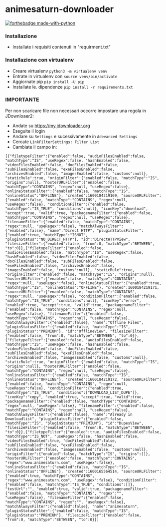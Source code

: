 # animesaturn-downloader
[![forthebadge made-with-python](http://ForTheBadge.com/images/badges/made-with-python.svg)](https://www.python.org/)   
### Installazione
  - Installate i requisiti contenuti in "requirment.txt"
### Installazione con virtualenv
- Creare virtualenv `python3 -m virtualenv venv`
- Entrate in virtualenv con `source venv/bin/activate`
- Aggiornate pip `pip install -U pip`
- Installate le. dipendenze `pip install -r requirements.txt`
### IMPORTANTE
Per non scaricare file non necessari occorre impostare una regola in JDownloaer2:
- Andate su https://my.jdownloader.org
- Eseguite il login
- Andare su `Settings` e sucessivamente in `Adevanced Settings`
- Cercate `LinkFilterSettings: Filter List`
- Cambiate il campo in:

`[{"filetypeFilter":{"enabled":false, "audioFilesEnabled":false, "matchType":"IS", "useRegex":false, "hashEnabled":false, "videoFilesEnabled":false, "docFilesEnabled":false, "subFilesEnabled":false, "exeFilesEnabled":false, "archivesEnabled":false, "imagesEnabled":false, "customs":null}, "staticRule":true, "originFilter":{"enabled":false, "matchType":"IS", "origins":null}, "hosterURLFilter":{"enabled":false, "matchType":"CONTAINS", "regex":null, "useRegex":false}, "onlineStatusFilter":{"enabled":false, "matchType":"IS", "onlineStatus":"OFFLINE"}, "created":1600184219169, "sourceURLFilter":{"enabled":false, "matchType":"CONTAINS", "regex":null, "useRegex":false}, "conditionFilter":{"enabled":false, "matchType":"IS_TRUE", "conditions":null}, "iconKey":"download", "accept":true, "valid":true, "packagenameFilter":{"enabled":false, "matchType":"CONTAINS", "regex":null, "useRegex":false}, "filenameFilter":{"enabled":false, "matchType":"CONTAINS", "regex":null, "useRegex":false}, "matchAlwaysFilter":{"enabled":false}, "name":"Direct HTTP", "pluginStatusFilter":{"enabled":true, "matchType":"ISNOT", "pluginStatus":"NO_DIRECT_HTTP"}, "id":"DirectHTTPView", "filesizeFilter":{"enabled":false, "from":0, "matchType":"BETWEEN", "to":0}},{"filetypeFilter":{"enabled":false, "audioFilesEnabled":false, "matchType":"IS", "useRegex":false, "hashEnabled":false, "videoFilesEnabled":false, "docFilesEnabled":false, "subFilesEnabled":false, "exeFilesEnabled":false, "archivesEnabled":false, "imagesEnabled":false, "customs":null}, "staticRule":true, "originFilter":{"enabled":false, "matchType":"IS", "origins":null}, "hosterURLFilter":{"enabled":false, "matchType":"CONTAINS", "regex":null, "useRegex":false}, "onlineStatusFilter":{"enabled":true, "matchType":"IS", "onlineStatus":"OFFLINE"}, "created":1600184219171, "sourceURLFilter":{"enabled":false, "matchType":"CONTAINS", "regex":null, "useRegex":false}, "conditionFilter":{"enabled":false, "matchType":"IS_TRUE", "conditions":null}, "iconKey":"error", "enabled":true, "accept":true, "valid":true, "packagenameFilter":{"enabled":false, "matchType":"CONTAINS", "regex":null, "useRegex":false}, "filenameFilter":{"enabled":false, "matchType":"CONTAINS", "regex":null, "useRegex":false}, "matchAlwaysFilter":{"enabled":false}, "name":"Offline Files", "pluginStatusFilter":{"enabled":false, "matchType":"IS", "pluginStatus":"PREMIUM"}, "id":"OfflineView", "filesizeFilter":{"enabled":false, "from":0, "matchType":"BETWEEN", "to":0}},{"filetypeFilter":{"enabled":false, "audioFilesEnabled":false, "matchType":"IS", "useRegex":false, "hashEnabled":false, "videoFilesEnabled":false, "docFilesEnabled":false, "subFilesEnabled":false, "exeFilesEnabled":false, "archivesEnabled":false, "imagesEnabled":false, "customs":null}, "staticRule":true, "originFilter":{"enabled":false, "matchType":"IS", "origins":null}, "hosterURLFilter":{"enabled":false, "matchType":"CONTAINS", "regex":null, "useRegex":false}, "onlineStatusFilter":{"enabled":false, "matchType":"IS", "onlineStatus":"OFFLINE"}, "created":1600184219172, "sourceURLFilter":{"enabled":false, "matchType":"CONTAINS", "regex":null, "useRegex":false}, "conditionFilter":{"enabled":true, "matchType":"IS_TRUE", "conditions":["DOWNLOAD_LIST_DUPE"]}, "iconKey":"copy", "enabled":true, "accept":true, "valid":true, "packagenameFilter":{"enabled":false, "matchType":"CONTAINS", "regex":null, "useRegex":false}, "filenameFilter":{"enabled":false, "matchType":"CONTAINS", "regex":null, "useRegex":false}, "matchAlwaysFilter":{"enabled":false}, "name":"Already in Downloadlist", "pluginStatusFilter":{"enabled":false, "matchType":"IS", "pluginStatus":"PREMIUM"}, "id":"DupesView", "filesizeFilter":{"enabled":false, "from":0, "matchType":"BETWEEN", "to":0}},{"filetypeFilter":{"enabled":true, "audioFilesEnabled":false, "matchType":"IS_NOT", "useRegex":false, "hashEnabled":false, "videoFilesEnabled":true, "docFilesEnabled":false, "subFilesEnabled":false, "exeFilesEnabled":false, "archivesEnabled":false, "imagesEnabled":false, "customs":null}, "originFilter":{"enabled":false, "matchType":"IS", "origins":[]}, "hosterURLFilter":{"enabled":false, "matchType":"CONTAINS", "regex":"www.animesaturn.com", "useRegex":false}, "onlineStatusFilter":{"enabled":false, "matchType":"IS", "onlineStatus":"OFFLINE"}, "created":1600165564514, "sourceURLFilter":{"enabled":true, "matchType":"CONTAINS", "regex":"www.animesaturn.com", "useRegex":false}, "conditionFilter":{"enabled":false, "matchType":"IS_TRUE", "conditions":[]}, "testUrl":"", "enabled":true, "valid":true, "packagenameFilter":{"enabled":false, "matchType":"CONTAINS", "regex":"", "useRegex":false}, "filenameFilter":{"enabled":false, "matchType":"CONTAINS", "regex":"", "useRegex":false}, "matchAlwaysFilter":{"enabled":false}, "name":"animesaturn", "pluginStatusFilter":{"enabled":false, "matchType":"IS", "pluginStatus":"PREMIUM"}, "filesizeFilter":{"enabled":false, "from":0, "matchType":"BETWEEN", "to":0}}]`
